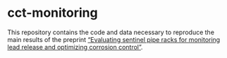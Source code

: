 
<!-- README.md is generated from README.Rmd. Please edit that file -->

# cct-monitoring

This repository contains the code and data necessary to reproduce the
main results of the preprint [“Evaluating sentinel pipe racks for
monitoring lead release and optimizing corrosion
control”](https://doi.org/10.26434/chemrxiv-2023-h1459).
